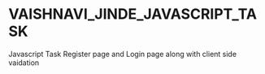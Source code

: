 # VAISHNAVI_JINDE_JAVASCRIPT_TASK
Javascript Task
Register page and Login page along with client side vaidation